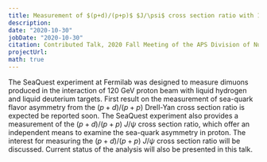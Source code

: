 ```yaml
---
title: Measurement of $(p+d)/(p+p)$ $J/\psi$ cross section ratio with 120 GeV proton beam in the SeaQuest experiment 
description: 
date: "2020-10-30"
jobDate: "2020-10-30"
citation: Contributed Talk, 2020 Fall Meeting of the APS Division of Nuclear Physics, Vitual
projectUrl:
math: true
---
```

The SeaQuest experiment at Fermilab was designed to measure dimuons produced in the interaction of 120 GeV proton beam with liquid hydrogen and liquid deuterium targets. First result on the measurement of sea-quark flavor asymmetry from the $(p+d)/(p+p)$ Drell-Yan cross section ratio is expected be reported soon. The SeaQuest experiment also provides a measurement of the $(p+d)/(p+p)$ $J/\psi$ cross section ratio, which offer an independent means to examine the sea-quark asymmetry in proton. The interest for measuring the $(p+d)/(p+p)$ $J/\psi$ cross section ratio will be discussed. Current status of the analysis will also be presented in this talk.
